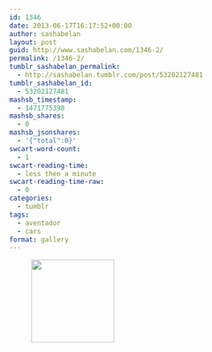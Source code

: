 ```yaml
---
id: 1346
date: 2013-06-17T16:17:52+00:00
author: sashabelan
layout: post
guid: http://www.sashabelan.com/1346-2/
permalink: /1346-2/
tumblr_sashabelan_permalink:
  - http://sashabelan.tumblr.com/post/53202127481
tumblr_sashabelan_id:
  - 53202127481
mashsb_timestamp:
  - 1471775398
mashsb_shares:
  - 0
mashsb_jsonshares:
  - '{"total":0}'
swcart-word-count:
  - 1
swcart-reading-time:
  - less then a minute
swcart-reading-time-raw:
  - 0
categories:
  - tumblr
tags:
  - aventador
  - cars
format: gallery
---
```

<div id='gallery-473' class='gallery galleryid-1346 gallery-columns-3 gallery-size-thumbnail'>
  <figure class='gallery-item'> 
  
  <div class='gallery-icon portrait'>
    <a href='http://www.sashabelan.ru/1346-2/attachment/1347/'><img width="150" height="150" src="http://www.sashabelan.ru/wp-content/uploads/2013/06/tumblr_mojp9su07e1qarj97o1_500-150x150.jpg" class="attachment-thumbnail size-thumbnail" alt="" /></a>
  </div></figure>
</div>